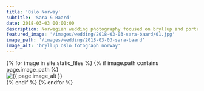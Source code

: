 ```yaml
---
title: 'Oslo Norway'
subtitle: 'Sara & Baard'
date: 2018-03-03 00:00:00
description: Norwegian wedding photography focused on bryllup and portrait photography. 
featured_image: '/images/wedding/2018-03-03-sara-baard/01.jpg'
image_path: '/images/wedding/2018-03-03-sara-baard'
image_alt: 'bryllup oslo fotograph norway'
---
```


<!-- > “Cherry blossoms, the symbolic flower of the spring.” -->

<!-- DO NOT EDIT BELOW -->
<div class="image-wrap" >
{% for image in site.static_files %}
    {% if image.path contains page.image_path %}
        <div class="image-wrap" >
        <img src="{{ site.baseurl }}{{ image.path }}" alt="{{ page.image_alt }}" />
        </div>
    {% endif %}
{% endfor %}
